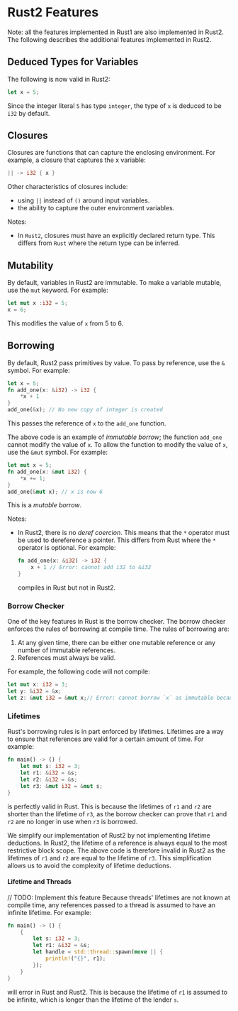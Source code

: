 # Rust2 Features

Note: all the features implemented in Rust1 are also implemented in Rust2. The following describes the additional features implemented in Rust2.

## Deduced Types for Variables

The following is now valid in Rust2:

```rust
let x = 5;
```

Since the integer literal `5` has type `integer`, the type of `x` is deduced to be `i32` by default.

## Closures

Closures are functions that can capture the enclosing environment. For example, a closure that captures the x variable:

```rust
|| -> i32 { x }
```

Other characteristics of closures include:

- using `||` instead of `()` around input variables.
- the ability to capture the outer environment variables.

Notes:

- In `Rust2`, closures must have an explicitly declared return type. This differs from `Rust` where the return type can be inferred.

## Mutability

By default, variables in Rust2 are immutable. To make a variable mutable, use the `mut` keyword. For example:

```rust
let mut x :i32 = 5;
x = 6;
```

This modifies the value of `x` from 5 to 6.

## Borrowing

By default, Rust2 pass primitives by value. To pass by reference, use the `&` symbol. For example:

```rust
let x = 5;
fn add_one(x: &i32) -> i32 {
    *x + 1
}
add_one(&x); // No new copy of integer is created
```

This passes the reference of `x` to the `add_one` function.

The above code is an example of _immutable borrow_; the function `add_one` cannot modify the value of `x`. To allow the function to modify the value of `x`, use the `&mut` symbol. For example:

```rust
let mut x = 5;
fn add_one(x: &mut i32) {
    *x += 1;
}
add_one(&mut x); // x is now 6
```

This is a _mutable borrow_.

Notes:

- In Rust2, there is no _deref coercion_. This means that the `*` operator must be used to dereference a pointer. This differs from Rust where the `*` operator is optional. For example:

    ```rust
    fn add_one(x: &i32) -> i32 {
        x + 1 // Error: cannot add i32 to &i32
    }
    ```

    compiles in Rust but not in Rust2.

### Borrow Checker

One of the key features in Rust is the borrow checker. The borrow checker enforces the rules of borrowing at compile time. The rules of borrowing are:

1. At any given time, there can be either one mutable reference or any number of immutable references.
2. References must always be valid.

 For example, the following code will not compile:

```rust
let mut x: i32 = 3;
let y: &i32 = &x;
let z: &mut i32 = &mut x;// Error: cannot borrow `x` as immutable because it is also borrowed as mutable
```

### Lifetimes

Rust's borrowing rules is in part enforced by lifetimes. Lifetimes are a way to ensure that references are valid for a certain amount of time. For example:

```rust
fn main() -> () {
    let mut s: i32 = 3;
    let r1: &i32 = &s;
    let r2: &i32 = &s;
    let r3: &mut i32 = &mut s;
}
```

is perfectly valid in Rust. This is because the lifetimes of `r1` and `r2` are shorter than the lifetime of `r3`, as the borrow checker can prove that `r1` and `r2` are no longer in use when `r3` is borrowed.

We simplify our implementation of Rust2 by not implementing lifetime deductions. In Rust2, the lifetime of a reference is always equal to the most restrictive block scope. The above code is therefore invalid in Rust2 as the lifetimes of `r1` and `r2` are equal to the lifetime of `r3`. This simplification allows us to avoid the complexity of lifetime deductions.

#### Lifetime and Threads

// TODO: Implement this feature
Because threads' lifetimes are not known at compile time, any references passed to a thread is assumed to have an infinite lifetime. For example:

```rust
fn main() -> () {
    {
        let s: i32 = 3;
        let r1: &i32 = &s;
        let handle = std::thread::spawn(move || {
            println!("{}", r1);
        });
    }
}
```

will error in Rust and Rust2. This is because the lifetime of `r1` is assumed to be infinite, which is longer than the lifetime of the lender `s`.
